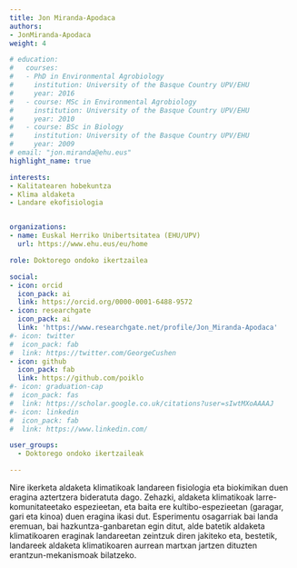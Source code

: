 ```yaml
---
title: Jon Miranda-Apodaca
authors:
- JonMiranda-Apodaca
weight: 4

# education:
#   courses:
#   - PhD in Environmental Agrobiology
#     institution: University of the Basque Country UPV/EHU
#     year: 2016
#   - course: MSc in Environmental Agrobiology
#     institution: University of the Basque Country UPV/EHU
#     year: 2010
#   - course: BSc in Biology
#     institution: University of the Basque Country UPV/EHU
#     year: 2009
# email: "jon.miranda@ehu.eus"
highlight_name: true

interests:
- Kalitatearen hobekuntza
- Klima aldaketa
- Landare ekofisiologia


organizations:
- name: Euskal Herriko Unibertsitatea (EHU/UPV)
  url: https://www.ehu.eus/eu/home

role: Doktorego ondoko ikertzailea

social:
- icon: orcid
  icon_pack: ai
  link: https://orcid.org/0000-0001-6488-9572
- icon: researchgate
  icon_pack: ai
  link: 'https://www.researchgate.net/profile/Jon_Miranda-Apodaca'
#- icon: twitter
#  icon_pack: fab
#  link: https://twitter.com/GeorgeCushen
- icon: github
  icon_pack: fab
  link: https://github.com/poiklo
#- icon: graduation-cap
#  icon_pack: fas
#  link: https://scholar.google.co.uk/citations?user=sIwtMXoAAAAJ
#- icon: linkedin
#  icon_pack: fab
#  link: https://www.linkedin.com/

user_groups: 
  - Doktorego ondoko ikertzaileak

---
```


Nire ikerketa aldaketa klimatikoak landareen fisiologia eta biokimikan duen eragina aztertzera bideratuta dago. Zehazki, aldaketa klimatikoak larre-komunitateetako espezieetan, eta baita ere kultibo-espezieetan (garagar, gari eta kinoa) duen eragina ikasi dut. Esperimentu osagarriak bai landa eremuan, bai hazkuntza-ganbaretan egin ditut, alde batetik aldaketa klimatikoaren eraginak landareetan zeintzuk diren jakiteko eta, bestetik, landareek aldaketa klimatikoaren aurrean martxan jartzen dituzten erantzun-mekanismoak bilatzeko.